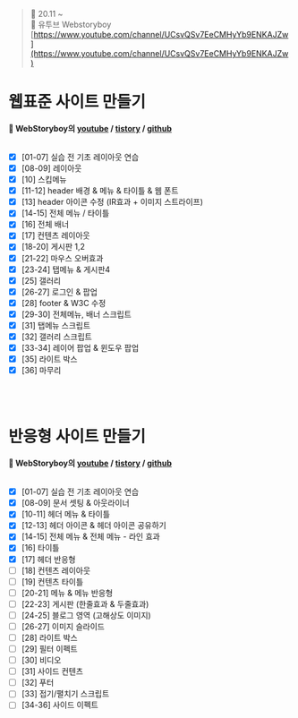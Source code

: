 ﻿> 👑 20.11 ~ <br>
> 🧩 유투브 Webstoryboy [https://www.youtube.com/channel/UCsvQSv7EeCMHyYb9ENKAJZw](https://www.youtube.com/channel/UCsvQSv7EeCMHyYb9ENKAJZw)

# 웹표준 사이트 만들기 
**🔔 WebStoryboy의 [youtube](https://youtu.be/tHy498wdPaA) / [tistory](https://wtss.tistory.com/category/SITE/01%20WEBSTANDARD) / [github](https://github.com/webstoryboy/webstandard2019)**  <br><br>

- [x] [01-07] 실습 전 기초 레이아웃 연습 <br>
- [x] [08-09] 레이아웃 <br>
- [x] [10] 스킵메뉴 <br>
- [x] [11-12] header 배경 & 메뉴 & 타이틀 & 웹 폰트 <br>
- [x] [13] header 아이콘 수정 (IR효과 + 이미지 스트라이프)<br>
- [x] [14-15] 전체 메뉴 / 타이틀 <br>
- [x] [16] 전체 배너 <br>
- [x] [17] 컨텐츠 레이아웃 <br>
- [x] [18-20] 게시판 1,2<br>
- [x] [21-22] 마우스 오버효과 <br>
- [x] [23-24] 탭메뉴 & 게시판4<br> 
- [x] [25] 갤러리 <br>
- [x] [26-27] 로그인 & 팝업 <br>
- [x] [28] footer & W3C 수정 <br>
- [x] [29-30] 전체메뉴, 배너 스크립트 <br>
- [x] [31] 탭메뉴 스크립트 <br>
- [x] [32] 갤러리 스크립트 <br>
- [x] [33-34] 레이어 팝업 & 윈도우 팝업 <br>
- [x] [35] 라이트 박스
- [x] [36] 마무리 <br>

<br><br>

# 반응형 사이트 만들기 
**🔔 WebStoryboy의 [youtube](https://youtu.be/52TT7SLexxE) / [tistory](https://wtss.tistory.com/204) / [github](https://github.com/webstoryboy/responsive2019)**  <br><br>

- [x] [01-07] 실습 전 기초 레이아웃 연습
- [x] [08-09] 문서 셋팅 & 아웃라이너
- [x] [10-11] 헤더 메뉴 & 타이틀
- [x] [12-13] 헤더 아이콘 & 헤더 아이콘 공유하기
- [x] [14-15] 전체 메뉴 & 전체 메뉴 - 라인 효과
- [x] [16] 타이틀
- [x] [17] 헤더 반응형
- [ ] [18] 컨텐츠 레이아웃
- [ ] [19] 컨텐츠 타이틀
- [ ] [20-21] 메뉴 & 메뉴 반응형
- [ ] [22-23] 게시판 (한줄효과 & 두줄효과)
- [ ] [24-25] 블로그 영역 (고해상도 이미지)
- [ ] [26-27] 이미지 슬라이드
- [ ] [28] 라이트 박스
- [ ] [29] 필터 이펙트
- [ ] [30] 비디오
- [ ] [31] 사이드 컨텐츠
- [ ] [32] 푸터
- [ ] [33] 접기/펼치기 스크립트
- [ ] [34-36] 사이드 이펙트
